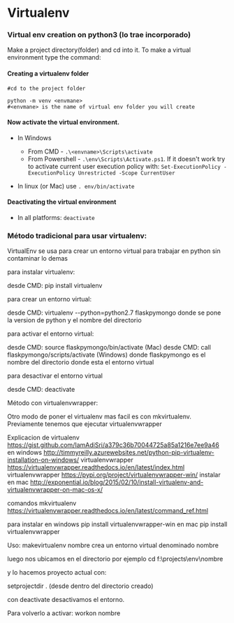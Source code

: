 # Virtualenv


### Virtual env creation on python3 (lo trae incorporado)

Make a project directory(folder) and cd into it. To make a virtual environment type the command:

#### Creating a virtualenv folder

    #cd to the project folder

    python -m venv <envmane>
    #<envmane> is the name of virtual env folder you will create

#### Now activate the virtual environment.

* In Windows
  * From CMD - `.\<envname>\Scripts\activate`
  * From Powershell - `.\env\Scripts\Activate.ps1`. If it doesn't work try to activate current user execution policy with: `Set-ExecutionPolicy -ExecutionPolicy Unrestricted -Scope CurrentUser`

* In linux (or Mac) use  `. env/bin/activate`

#### Deactivating the virtual environment

* In all platforms: `deactivate`




### Método tradicional para usar virtualenv:


VirtualEnv se usa para crear un entorno virtual para trabajar en python sin contaminar lo demas

para instalar virtualenv:

desde CMD: pip install virtualenv

para crear un entorno virtual:

desde CMD: virtualenv --python=python2.7 flaskpymongo
donde se pone la version de python y el nombre del directorio

para activar el entorno virtual:

desde CMD: source flaskpymongo/bin/activate (Mac)
desde CMD: call flaskpymongo/scripts/activate  (Windows)
donde flaskpymongo es el nombre del directorio donde esta el entorno virtual

para desactivar el entorno virtual

desde CMD: deactivate


Método con virtualenvwrapper:


Otro modo de poner el virtualenv mas facil es con mkvirtualenv. Previamente tenemos que ejecutar virtualenvwrapper

Explicacion de virtualenv https://gist.github.com/IamAdiSri/a379c36b70044725a85a1216e7ee9a46
en windows http://timmyreilly.azurewebsites.net/python-pip-virtualenv-installation-on-windows/
virtualenvwrapper https://virtualenvwrapper.readthedocs.io/en/latest/index.html
virtualenvwrapper https://pypi.org/project/virtualenvwrapper-win/
instalar en mac http://exponential.io/blog/2015/02/10/install-virtualenv-and-virtualenvwrapper-on-mac-os-x/

comandos mkvirtualenv https://virtualenvwrapper.readthedocs.io/en/latest/command_ref.html

para instalar en windows
pip install virtualenvwrapper-win
en mac
pip install virtualenvwrapper

Uso:
makevirtualenv nombre
crea un entorno virtual denominado nombre

luego nos ubicamos en el directorio por ejemplo cd f:\projects\env\nombre

y lo hacemos proyecto actual con:

setprojectdir .   (desde dentro del directorio creado)

con deactivate desactivamos el entorno.

Para volverlo a activar:  workon nombre
